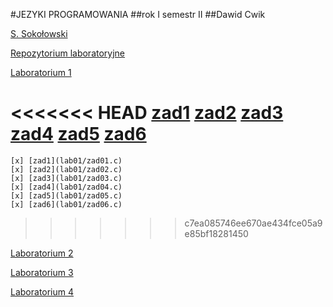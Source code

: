 #JEZYKI PROGRAMOWANIA
##rok I semestr II
##Dawid Cwik

[S. Sokołowski](https://inf.ug.edu.pl/~stefan/Dydaktyka/JezProg/)

[Repozytorium laboratoryjne](https://github.com/dcwik96/labc.git)


[Laboratorium 1](https://inf.ug.edu.pl/~stefan/Dydaktyka/JezProg/Slajdy/Labs01/)

<<<<<<< HEAD
    [zad1](lab01/zad01.c)
    [zad2](lab01/zad02.c)
    [zad3](lab01/zad03.c)
    [zad4](lab01/zad04.c)
    [zad5](lab01/zad05.c)
    [zad6](lab01/zad06.c)
=======
    [x] [zad1](lab01/zad01.c)
    [x] [zad2](lab01/zad02.c)
    [x] [zad3](lab01/zad03.c)
    [x] [zad4](lab01/zad04.c)
    [x] [zad5](lab01/zad05.c)
    [x] [zad6](lab01/zad06.c)
>>>>>>> c7ea085746ee670ae434fce05a9e85bf18281450

  [Laboratorium 2](https://inf.ug.edu.pl/~stefan/Dydaktyka/JezProg/Slajdy/Labs02/)


  [Laboratorium 3](https://inf.ug.edu.pl/~stefan/Dydaktyka/JezProg/Slajdy/Labs03/)


  [Laboratorium 4](https://inf.ug.edu.pl/~stefan/Dydaktyka/JezProg/Slajdy/Labs04/)
